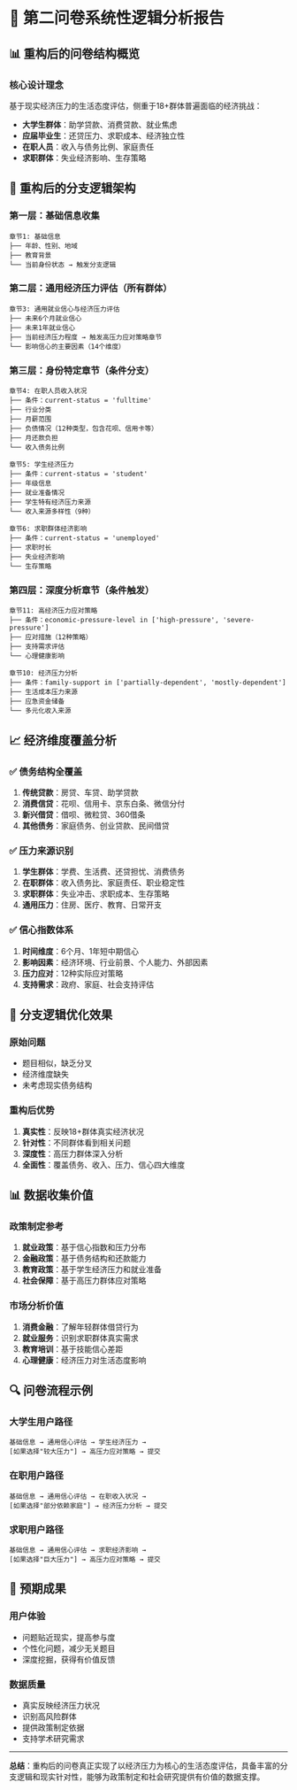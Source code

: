 # 🎯 第二问卷系统性逻辑分析报告

## 📊 **重构后的问卷结构概览**

### **核心设计理念**
基于现实经济压力的生活态度评估，侧重于18+群体普遍面临的经济挑战：
- **大学生群体**：助学贷款、消费贷款、就业焦虑
- **应届毕业生**：还贷压力、求职成本、经济独立性
- **在职人员**：收入与债务比例、家庭责任
- **求职群体**：失业经济影响、生存策略

## 🔄 **重构后的分支逻辑架构**

### **第一层：基础信息收集**
```
章节1: 基础信息
├── 年龄、性别、地域
├── 教育背景
└── 当前身份状态 → 触发分支逻辑
```

### **第二层：通用经济压力评估（所有群体）**
```
章节3: 通用就业信心与经济压力评估
├── 未来6个月就业信心
├── 未来1年就业信心  
├── 当前经济压力程度 → 触发高压力应对策略章节
└── 影响信心的主要因素（14个维度）
```

### **第三层：身份特定章节（条件分支）**
```
章节4: 在职人员收入状况
├── 条件：current-status = 'fulltime'
├── 行业分类
├── 月薪范围
├── 负债情况（12种类型，包含花呗、信用卡等）
├── 月还款负担
└── 收入债务比例

章节5: 学生经济压力
├── 条件：current-status = 'student'  
├── 年级信息
├── 就业准备情况
├── 学生特有经济压力来源
└── 收入来源多样性（9种）

章节6: 求职群体经济影响
├── 条件：current-status = 'unemployed'
├── 求职时长
├── 失业经济影响
└── 生存策略
```

### **第四层：深度分析章节（条件触发）**
```
章节11: 高经济压力应对策略
├── 条件：economic-pressure-level in ['high-pressure', 'severe-pressure']
├── 应对措施（12种策略）
├── 支持需求评估
└── 心理健康影响

章节10: 经济压力分析
├── 条件：family-support in ['partially-dependent', 'mostly-dependent']
├── 生活成本压力来源
├── 应急资金储备
└── 多元化收入来源
```

## 📈 **经济维度覆盖分析**

### ✅ **债务结构全覆盖**
1. **传统贷款**：房贷、车贷、助学贷款
2. **消费信贷**：花呗、信用卡、京东白条、微信分付
3. **新兴借贷**：借呗、微粒贷、360借条
4. **其他债务**：家庭债务、创业贷款、民间借贷

### ✅ **压力来源识别**
1. **学生群体**：学费、生活费、还贷担忧、消费债务
2. **在职群体**：收入债务比、家庭责任、职业稳定性
3. **求职群体**：失业冲击、求职成本、生存策略
4. **通用压力**：住房、医疗、教育、日常开支

### ✅ **信心指数体系**
1. **时间维度**：6个月、1年短中期信心
2. **影响因素**：经济环境、行业前景、个人能力、外部因素
3. **压力应对**：12种实际应对策略
4. **支持需求**：政府、家庭、社会支持评估

## 🎯 **分支逻辑优化效果**

### **原始问题**
- 题目相似，缺乏分叉
- 经济维度缺失
- 未考虑现实债务结构

### **重构后优势**
1. **真实性**：反映18+群体真实经济状况
2. **针对性**：不同群体看到相关问题
3. **深度性**：高压力群体深入分析
4. **全面性**：覆盖债务、收入、压力、信心四大维度

## 📊 **数据收集价值**

### **政策制定参考**
1. **就业政策**：基于信心指数和压力分布
2. **金融政策**：基于债务结构和还款能力
3. **教育政策**：基于学生经济压力和就业准备
4. **社会保障**：基于高压力群体应对策略

### **市场分析价值**
1. **消费金融**：了解年轻群体借贷行为
2. **就业服务**：识别求职群体真实需求
3. **教育培训**：基于技能信心差距
4. **心理健康**：经济压力对生活态度影响

## 🔍 **问卷流程示例**

### **大学生用户路径**
```
基础信息 → 通用信心评估 → 学生经济压力 → 
[如果选择"较大压力"] → 高压力应对策略 → 提交
```

### **在职用户路径**  
```
基础信息 → 通用信心评估 → 在职收入状况 →
[如果选择"部分依赖家庭"] → 经济压力分析 → 提交
```

### **求职用户路径**
```
基础信息 → 通用信心评估 → 求职经济影响 →
[如果选择"巨大压力"] → 高压力应对策略 → 提交
```

## 🎉 **预期成果**

### **用户体验**
- 问题贴近现实，提高参与度
- 个性化问题，减少无关题目
- 深度挖掘，获得有价值反馈

### **数据质量**
- 真实反映经济压力状况
- 识别高风险群体
- 提供政策制定依据
- 支持学术研究需求

---

**总结**：重构后的问卷真正实现了以经济压力为核心的生活态度评估，具备丰富的分支逻辑和现实针对性，能够为政策制定和社会研究提供有价值的数据支撑。
